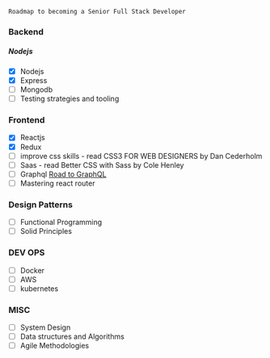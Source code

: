 ```
Roadmap to becoming a Senior Full Stack Developer
```
### Backend

##### Nodejs
 - [x] Nodejs
 - [x] Express
 - [ ] Mongodb
 - [ ] Testing strategies and tooling
 
### Frontend
 - [x] Reactjs
 - [x] Redux
 - [ ] improve css skills - read CSS3 FOR WEB DESIGNERS by Dan Cederholm
 - [ ] Saas - read Better CSS with Sass by Cole Henley
 - [ ] Graphql [Road to GraphQL](https://roadtoreact.com/course-details?courseId=THE_ROAD_TO_GRAPHQL)
 - [ ] Mastering react router

### Design Patterns
 - [ ] Functional Programming
 - [ ] Solid Principles

### DEV OPS
- [ ] Docker
- [ ] AWS
- [ ] kubernetes

### MISC
- [ ] System Design
- [ ] Data structures and Algorithms
- [ ] Agile Methodologies

